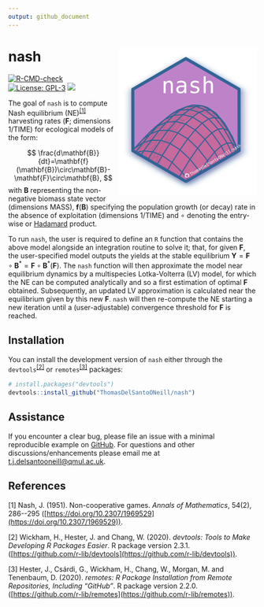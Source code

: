 ```yaml
---
output: github_document
---
```


<!-- README.md is generated from README.Rmd. Please edit that file -->



# nash <a href='https://github.com/ThomasDelSantoONeill/nash'><img src='man/figures/nashlogo.svg' align="right" height="300" /></a>

<!-- badges: start -->


[![R-CMD-check](https://github.com/ThomasDelSantoONeill/nash/actions/workflows/R-CMD-check.yaml/badge.svg)](https://github.com/ThomasDelSantoONeill/nash/actions/workflows/R-CMD-check.yaml)
[![License: GPL-3](https://img.shields.io/badge/license-GPL--3-blue.svg)](https://cran.r-project.org/web/licenses/GPL-3)
[![](https://img.shields.io/github/languages/code-size/ThomasDelSantoONeill/nash.svg)](https://github.com/ThomasDelSantoONeill/nash)
<!-- badges: end -->

The goal of `nash` is to compute Nash equilibrium (NE)<sup>[[1]](#1)</sup> harvesting rates ($\mathbf{F}$; dimensions $1/\text{TIME}$) for ecological models of the form:

$$
\frac{d\mathbf{B}}{dt}=\mathbf{f}(\mathbf{B})\circ\mathbf{B}-\mathbf{F}\circ\mathbf{B},
$$
with $\mathbf{B}$ representing the non-negative biomass state vector (dimensions $\text{MASS}$), $\mathbf{f}(\mathbf{B})$ specifying the population growth (or decay) rate in the absence of exploitation (dimensions $1/\text{TIME}$) and $\circ$ denoting the entry-wise or [Hadamard](https://en.wikipedia.org/wiki/Hadamard_product_(matrices)) product.

To run `nash`, the user is required to define an `R` function that contains the above model alongside an integration routine to solve it; that, for given $\mathbf{F}$, the user-specified model outputs the yields at the stable equilibrium $\mathbf{Y}=\mathbf{F}\circ\mathbf{B}^*=\mathbf{F}\circ\mathbf{B}^*(\mathbf{F})$. The `nash` function will then approximate the model near equilibrium dynamics by a multispecies Lotka-Volterra (LV) model, for which the NE can be computed analytically and so a first estimation of optimal $\mathbf{F}$ obtained. Subsequently, an updated LV approximation is calculated near the equilibrium given by this new $\mathbf{F}$. `nash` will then re-compute the NE starting a new iteration until a (user-adjustable) convergence threshold for $\mathbf{F}$ is reached.

## Installation

You can install the development version of `nash` either through the `devtools`<sup>[[2]](#2)</sup> or `remotes`<sup>[[3]](#3)</sup> packages: 

``` r
# install.packages("devtools")
devtools::install_github("ThomasDelSantoONeill/nash")
```

## Assistance

If you encounter a clear bug, please file an issue with a minimal reproducible example on [GitHub](https://github.com/ThomasDelSantoONeill/nash/issues). For questions and other discussions/enhancements please email me at [t.j.delsantooneill@qmul.ac.uk](t.j.delsantooneill@qmul.ac.uk).

## References
<a id="1">[1]</a> 
Nash, J. (1951). 
Non-cooperative games. 
<i>Annals of Mathematics</i>, 54(2), 286--295 ([https://doi.org/10.2307/1969529](https://doi.org/10.2307/1969529)).

<a id="2">[2]</a>
Wickham, H., Hester, J. and Chang, W. (2020).
<i>devtools: Tools to Make Developing R Packages Easier</i>.
R package version 2.3.1.
([https://github.com/r-lib/devtools](https://github.com/r-lib/devtools)).

<a id="3">[3]</a>
Hester, J., Csárdi, G., Wickham, H., Chang, W., Morgan, M. and Tenenbaum, D. (2020).
<i>remotes: R Package Installation from Remote Repositories, Including “GitHub”</i>.
R package version 2.2.0.
([https://github.com/r-lib/remotes](https://github.com/r-lib/remotes)).
